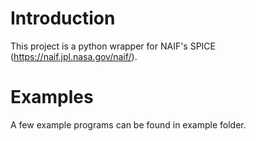 # Introduction

This project is a python wrapper for NAIF's SPICE (https://naif.jpl.nasa.gov/naif/).

# Examples

A few example programs can be found in example folder.
